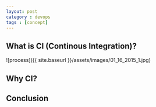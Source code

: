 ```yaml
---
layout: post
category : devops
tags : [concept]
---
```


## What is CI (Continous Integration)?

![process]({{ site.baseurl }}/assets/images/01_16_2015_1.jpg)

## Why CI?

## Conclusion




